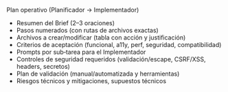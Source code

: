 Plan operativo (Planificador → Implementador)
- Resumen del Brief (2–3 oraciones)  
- Pasos numerados (con rutas de archivos exactas)  
- Archivos a crear/modificar (tabla con acción y justificación)  
- Criterios de aceptación (funcional, a11y, perf, seguridad, compatibilidad)  
- Prompts por sub‑tarea para el Implementador  
- Controles de seguridad requeridos (validación/escape, CSRF/XSS, headers, secretos)  
- Plan de validación (manual/automatizada y herramientas)  
- Riesgos técnicos y mitigaciones, supuestos técnicos
